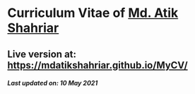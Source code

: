 # Curriculum Vitae of [Md. Atik Shahriar](https://www.linkedin.com/in/mdatikshahriar/)

## Live version at: https://mdatikshahriar.github.io/MyCV/

##### Last updated on: 10 May 2021